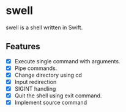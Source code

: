 #  swell

swell is a shell written in Swift.

## Features
 - [x] Execute single command with arguments.
 - [x] Pipe commands.
 - [x] Change directory using cd
 - [x] Input redirection
 - [x] SIGINT handling
 - [x] Quit the shell using exit command.
 - [x] Implement source command
